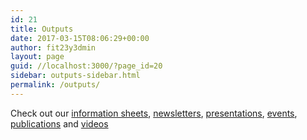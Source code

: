 ```yaml
---
id: 21
title: Outputs
date: 2017-03-15T08:06:29+00:00
author: fit23y3dmin
layout: page
guid: //localhost:3000/?page_id=20
sidebar: outputs-sidebar.html
permalink: /outputs/
---
```

Check out our [information sheets](/outputs/project-information-sheets/), [newsletters](/outputs/newsletters/), [presentations](/outputs/presentations/), [events](/outputs/project-events/), [publications](/outputs/publications/) and [videos](/outputs/videos/)
